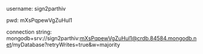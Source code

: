 username:
sign2parthiv

pwd:
mXsPqpewVgZuHul1

connection string:
mongodb+srv://sign2parthiv:mXsPqpewVgZuHul1@crdb.84584.mongodb.net/myDatabase?retryWrites=true&w=majority

